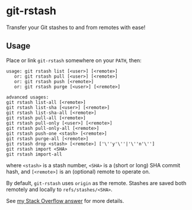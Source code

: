 # git-rstash
Transfer your Git stashes to and from remotes with ease!

## Usage

Place or link `git-rstash` somewhere on your `PATH`, then:

```
usage: git rstash list [<user>] [<remote>]
   or: git rstash pull [<user>] [<remote>]
   or: git rstash push [<remote>]
   or: git rstash purge [<user>] [<remote>]

advanced usages:
git rstash list-all [<remote>]
git rstash list-sha [<user>] [<remote>]
git rstash list-sha-all [<remote>]
git rstash pull-all [<remote>]
git rstash pull-only [<user>] [<remote>]
git rstash pull-only-all [<remote>]
git rstash push-one <stash> [<remote>]
git rstash purge-all [<remote>]
git rstash drop <stash> [<remote>] ['\''y'\''|'\''n'\'']
git rstash import <SHA>
git rstash import-all
```

where `<stash>` is a stash number, `<SHA>` is a (short or long) SHA commit hash, and `[<remote>]` is an (optional) remote to operate on.

By default, `git-rstash` uses `origin` as the remote.  Stashes are saved both remotely and locally to `refs/stashes/<SHA>`.

See [my Stack Overflow answer](https://stackoverflow.com/a/61356308/2747593) for more details.
